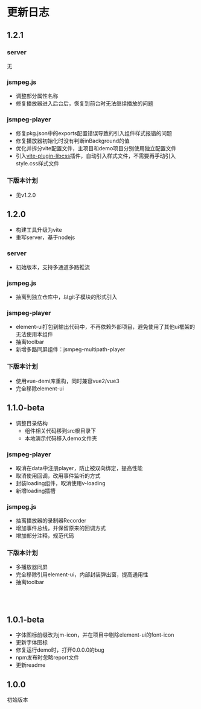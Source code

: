 # 更新日志

## 1.2.1

### server
无

### jsmpeg.js
- 调整部分属性名称
- 修复播放器进入后台后，恢复到前台时无法继续播放的问题

### jsmpeg-player
- 修复pkg.json中的exports配置错误导致的引入组件样式报错的问题
- 修复播放器初始化时没有判断inBackground的值
- 优化并拆分vite配置文件，主项目和demo项目分别使用独立配置文件
- 引入[vite-plugin-libcss](https://github.com/wxsms/vite-plugin-libcss)插件，自动引入样式文件，不需要再手动引入style.css样式文件

### 下版本计划
- 见v1.2.0


## 1.2.0
- 构建工具升级为vite
- 重写server，基于nodejs

### server
- 初始版本，支持多通道多路推流
 
### jsmpeg.js
- 抽离到独立仓库中，以git子模块的形式引入

### jsmpeg-player
- element-ui打包到输出代码中，不再依赖外部项目，避免使用了其他ui框架的无法使用本组件
- 抽离toolbar
- 新增多路同屏组件：jsmpeg-multipath-player

### 下版本计划
- 使用vue-demi库重构，同时兼容vue2/vue3
- 完全移除element-ui


## 1.1.0-beta
- 调整目录结构
  + 组件相关代码移到src根目录下
  + 本地演示代码移入demo文件夹
### jsmpeg-player
- 取消在data中注册player，防止被双向绑定，提高性能
- 取消使用回调，改用事件监听的方式
- 封装loading组件，取消使用v-loading
- 新增loading插槽
### jsmpeg.js
- 抽离播放器的录制器Recorder
- 增加事件总线，并保留原来的回调方式
- 增加部分注释，规范代码

### 下版本计划
- 多播放器同屏
- 完全移除引用element-ui，内部封装弹出窗，提高通用性
- 抽离toolbar
  
<br />
<br />

## 1.0.1-beta
- 字体图标前缀改为jm-icon，并在项目中剔除element-ui的font-icon
- 更新字体图标
- 修复运行demo时，打开0.0.0.0的bug
- npm发布时忽略report文件
- 更新readme

## 1.0.0
初始版本